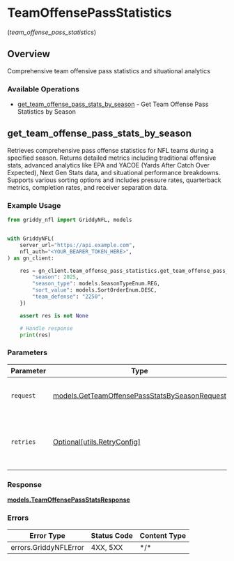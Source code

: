 # TeamOffensePassStatistics
(*team_offense_pass_statistics*)

## Overview

Comprehensive team offensive pass statistics and situational analytics

### Available Operations

* [get_team_offense_pass_stats_by_season](#get_team_offense_pass_stats_by_season) - Get Team Offense Pass Statistics by Season

## get_team_offense_pass_stats_by_season

Retrieves comprehensive pass offense statistics for NFL teams during a specified season.
Returns detailed metrics including traditional offensive stats, advanced analytics like EPA
and YACOE (Yards After Catch Over Expected), Next Gen Stats data, and situational performance
breakdowns. Supports various sorting options and includes pressure rates, quarterback metrics,
completion rates, and receiver separation data.


### Example Usage

<!-- UsageSnippet language="python" operationID="getTeamOffensePassStatsBySeason" method="get" path="/api/secured/stats/team-offense/pass/season" -->
```python
from griddy_nfl import GriddyNFL, models


with GriddyNFL(
    server_url="https://api.example.com",
    nfl_auth="<YOUR_BEARER_TOKEN_HERE>",
) as gn_client:

    res = gn_client.team_offense_pass_statistics.get_team_offense_pass_stats_by_season(request={
        "season": 2025,
        "season_type": models.SeasonTypeEnum.REG,
        "sort_value": models.SortOrderEnum.DESC,
        "team_defense": "2250",
    })

    assert res is not None

    # Handle response
    print(res)

```

### Parameters

| Parameter                                                                                               | Type                                                                                                    | Required                                                                                                | Description                                                                                             |
| ------------------------------------------------------------------------------------------------------- | ------------------------------------------------------------------------------------------------------- | ------------------------------------------------------------------------------------------------------- | ------------------------------------------------------------------------------------------------------- |
| `request`                                                                                               | [models.GetTeamOffensePassStatsBySeasonRequest](../../models/getteamoffensepassstatsbyseasonrequest.md) | :heavy_check_mark:                                                                                      | The request object to use for the request.                                                              |
| `retries`                                                                                               | [Optional[utils.RetryConfig]](../../models/utils/retryconfig.md)                                        | :heavy_minus_sign:                                                                                      | Configuration to override the default retry behavior of the client.                                     |

### Response

**[models.TeamOffensePassStatsResponse](../../models/teamoffensepassstatsresponse.md)**

### Errors

| Error Type            | Status Code           | Content Type          |
| --------------------- | --------------------- | --------------------- |
| errors.GriddyNFLError | 4XX, 5XX              | \*/\*                 |